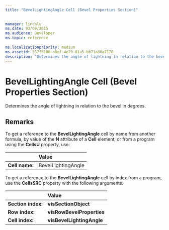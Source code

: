 ```yaml
---
title: "BevelLightingAngle Cell (Bevel Properties Section)"
 
 
manager: lindalu
ms.date: 03/09/2015
ms.audience: Developer
ms.topic: reference
 
ms.localizationpriority: medium
ms.assetid: 537f5100-a8cf-4e29-81a5-bb71a80a7178
description: "Determines the angle of lightning in relation to the bevel in degrees."
---
```


# BevelLightingAngle Cell (Bevel Properties Section)

Determines the angle of lightning in relation to the bevel in degrees. 
  
## Remarks

To get a reference to the **BevelLightingAngle** cell by name from another formula, by value of the **N** attribute of a **Cell** element, or from a program using the **CellsU** property, use: 
  
||Value |
|:-----|:-----|
| **Cell name:**  <br/> | BevelLightingAngle  <br/> |
   
To get a reference to the **BevelLightingAngle** cell by index from a program, use the **CellsSRC** property with the following arguments: 
  
||Value |
|:-----|:-----|
| **Section index:**  <br/> |**visSectionObject** <br/> |
| **Row index:**  <br/> |**visRowBevelProperties** <br/> |
| **Cell index:**  <br/> |**visBevelLightingAngle** <br/> |
   

